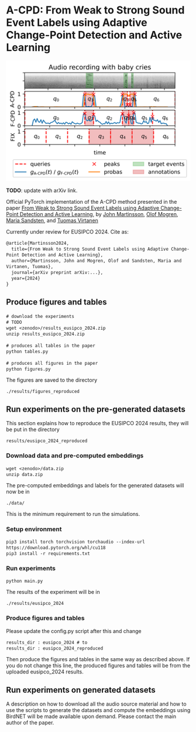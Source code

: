# A-CPD: From Weak to Strong Sound Event Labels using Adaptive Change-Point Detection and Active Learning

![Figure 2](results/figures/figure_2.png)

__TODO__: update with arXiv link.

Official PyTorch implementation of the A-CPD method presented in the paper [From Weak to Strong Sound Event Labels using Adaptive Change-Point Detection and Active Learning](https://arxiv.org), by [John Martinsson](https://johnmartinsson.github.io), [Olof Mogren](https://mogren.one), [Maria Sandsten](https://www.maths.lu.se/english/research/staff/mariasandsten/), and [Tuomas Virtanen](https://homepages.tuni.fi/tuomas.virtanen/)

Currently under review for EUSIPCO 2024. Cite as:

    @article{Martinsson2024,
      title={From Weak to Strong Sound Event Labels using Adaptive Change-Point Detection and Active Learning},
      author={Martinsson, John and Mogren, Olof and Sandsten, Maria and Virtanen, Tuomas},
      journal={arXiv preprint arXiv:...},
      year={2024}
    }

## Produce figures and tables
    # download the experiments
    # TODO
    wget <zenodo>/results_eusipco_2024.zip
    unzip results_eusipco_2024.zip

    # produces all tables in the paper
    python tables.py

    # produces all figures in the paper
    python figures.py

The figures are saved to the directory

    ./results/figures_reproduced

## Run experiments on the pre-generated datasets
This section explains how to reproduce the EUSIPCO 2024 results, they will be put in the directory

    results/eusipco_2024_reproduced

### Download data and pre-computed embeddings

    wget <zenodo>/data.zip
    unzip data.zip
    
The pre-computed embeddings and labels for the generated datasets will now be in

    ./data/
    
This is the minimum requirement to run the simulations.

### Setup environment

    pip3 install torch torchvision torchaudio --index-url https://download.pytorch.org/whl/cu118
    pip3 install -r requirements.txt

### Run experiments

    python main.py

The results of the experiment will be in

    ./results/eusipco_2024

### Produce figures and tables

Please update the config.py script after this and change

    results_dir : eusipco_2024 # to
    results_dir : eusipco_2024_reproduced

Then produce the figures and tables in the same way as described above. If you do not change this line, the produced figures and tables will be from the uploaded eusipco_2024 results.

## Run experiments on generated datasets
A description on how to download all the audio source material and how to use the scripts to generate the datasets and compute the embeddings using BirdNET will be made available upon demand. Please contact the main author of the paper.
